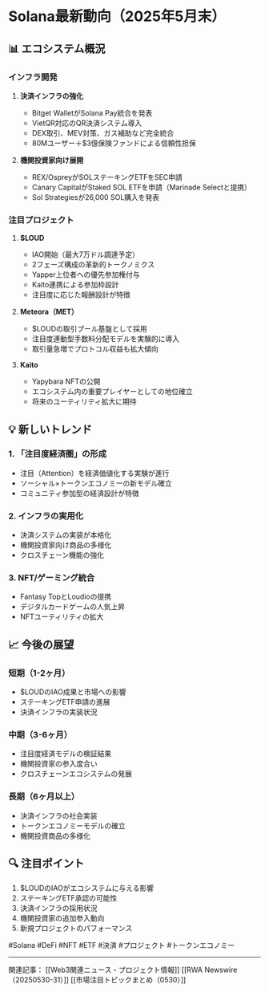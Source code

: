 # Solana最新動向（2025年5月末）

## 📊 エコシステム概況

### インフラ開発
1. **決済インフラの強化**
   - Bitget WalletがSolana Pay統合を発表
   - VietQR対応のQR決済システム導入
   - DEX取引、MEV対策、ガス補助など完全統合
   - 80Mユーザー＋$3億保険ファンドによる信頼性担保

2. **機関投資家向け展開**
   - REX/OspreyがSOLステーキングETFをSEC申請
   - Canary CapitalがStaked SOL ETFを申請（Marinade Selectと提携）
   - Sol Strategiesが26,000 SOL購入を発表

### 注目プロジェクト

1. **$LOUD**
   - IAO開始（最大7万ドル調達予定）
   - 2フェーズ構成の革新的トークノミクス
   - Yapper上位者への優先参加権付与
   - Kaito連携による参加枠設計
   - 注目度に応じた報酬設計が特徴

2. **Meteora（MET）**
   - $LOUDの取引プール基盤として採用
   - 注目度連動型手数料分配モデルを実験的に導入
   - 取引量急増でプロトコル収益も拡大傾向

3. **Kaito**
   - Yapybara NFTの公開
   - エコシステム内の重要プレイヤーとしての地位確立
   - 将来のユーティリティ拡大に期待

## 💡 新しいトレンド

### 1. 「注目度経済圏」の形成
- 注目（Attention）を経済価値化する実験が進行
- ソーシャル×トークンエコノミーの新モデル確立
- コミュニティ参加型の経済設計が特徴

### 2. インフラの実用化
- 決済システムの実装が本格化
- 機関投資家向け商品の多様化
- クロスチェーン機能の強化

### 3. NFT/ゲーミング統合
- Fantasy TopとLoudioの提携
- デジタルカードゲームの人気上昇
- NFTユーティリティの拡大

## 📈 今後の展望

### 短期（1-2ヶ月）
- $LOUDのIAO成果と市場への影響
- ステーキングETF申請の進展
- 決済インフラの実装状況

### 中期（3-6ヶ月）
- 注目度経済モデルの検証結果
- 機関投資家の参入度合い
- クロスチェーンエコシステムの発展

### 長期（6ヶ月以上）
- 決済インフラの社会実装
- トークンエコノミーモデルの確立
- 機関投資商品の多様化

## 🔍 注目ポイント
1. $LOUDのIAOがエコシステムに与える影響
2. ステーキングETF承認の可能性
3. 決済インフラの採用状況
4. 機関投資家の追加参入動向
5. 新規プロジェクトのパフォーマンス

#Solana #DeFi #NFT #ETF #決済 #プロジェクト #トークンエコノミー

---
関連記事：
[[Web3関連ニュース・プロジェクト情報]]
[[RWA Newswire（20250530-31）]]
[[市場注目トピックまとめ（0530）]] 